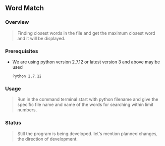 ## Word Match 

### Overview

> Finding closest words in the file and get the maximum closest word and it will be displayed.

### Prerequisites

- We are using python version 2.7.12 or latest version 3 and above may be used

	```Python 2.7.12```

### Usage 
 
> Run in the command terminal start with python filename and give the specific file name and name of the words for searching within limit numbers. 


### Status

> Still the program is being developed. let's mention planned changes, the direction of development.



